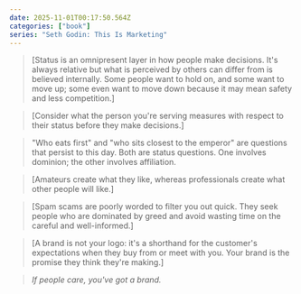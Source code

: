 ```yaml
---
date: 2025-11-01T00:17:50.564Z
categories: ["book"]
series: "Seth Godin: This Is Marketing"
---
```

> [Status is an omnipresent layer in how people make decisions. It's always relative but what is perceived by others can differ from is believed internally. Some people want to hold on, and some want to move up; some even want to move down because it may mean safety and less competition.]

> [Consider what the person you're serving measures with respect to their status before they make decisions.]

> "Who eats first" and "who sits closest to the emperor" are questions that persist to this day. Both are status questions.
One involves dominion; the other involves affiliation.

> [Amateurs create what they like, whereas professionals create what other people will like.]

> [Spam scams are poorly worded to filter you out quick. They seek people who are dominated by greed and avoid wasting time on the careful and well-informed.]

> [A brand is not your logo: it's a shorthand for the customer's expectations when they buy from or meet with you. Your brand is the promise they think they're making.]

> *If people care, you've got a brand.*
